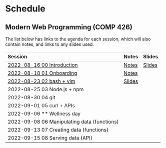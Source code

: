 # Schedule

## Modern Web Programming (COMP 426)

The list below has links to the agenda for each session, which will also contain notes, and links to any slides used.

| Session | Notes | Slides |
|:--- |:--- |:--- |
| [2022-08-16 00 Introduction](./00.md) | [Notes](./00.md#notes) | [Slides](https://comp426-2022-fall.github.io/schedule/slides/00.html)
| [2022-08-18 01 Onboarding](./01.md) | [Notes](./01.md#notes) |  |
| [2022-08-23 02 bash + vim](./02.md) | [Slides](https://comp426-2022-fall.github.io/schedule/slides/02.html) |
| 2022-08-25 03 Node.js + npm | |
| 2022-08-30 04 git | |
| 2022-09-01 05 curl + APIs | |
| 2022-09-06 ** Wellness day | |
| 2022-09-08 06 Manipulating data (functions) | |
| 2022-09-13 07 Creating data (functions) | |
| 2022-09-15 08 Serving data (API) | |
